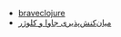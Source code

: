 * [braveclojure](http://www.braveclojure.com/)
* [میان‌کنش‌پذیری جاوا و کلوژر](http://www.braveclojure.com/java/)
